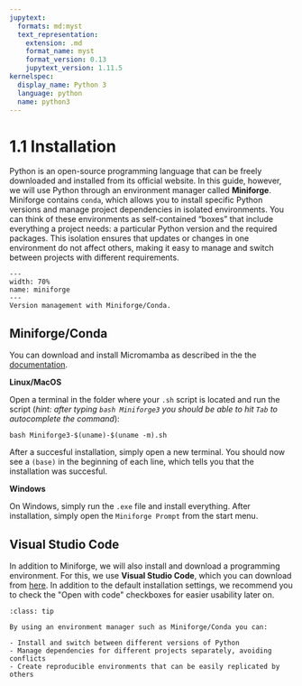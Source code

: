 ```yaml
---
jupytext:
  formats: md:myst
  text_representation:
    extension: .md
    format_name: myst
    format_version: 0.13
    jupytext_version: 1.11.5
kernelspec:
  display_name: Python 3
  language: python
  name: python3
---
```


# 1.1 Installation

Python is an open-source programming language that can be freely downloaded and installed from its official website. In this guide, however, we will use Python through an environment manager called **Miniforge**. Miniforge contains `conda`, which allows you to install specific Python versions and manage project dependencies in isolated environments. You can think of these environments as self-contained “boxes” that include everything a project needs: a particular Python version and the required packages. This isolation ensures that updates or changes in one environment do not affect others, making it easy to manage and switch between projects with different requirements.


```{figure} ../../../_static/figures/miniforge.png
---
width: 70%
name: miniforge
---
Version management with Miniforge/Conda.
```

## Miniforge/Conda

You can download and install Micromamba as described in the the [documentation](https://mamba.readthedocs.io/en/latest/installation/micromamba-installation.html).

**Linux/MacOS**

Open a terminal in the folder where your `.sh` script is located and run the script (*hint: after typing `bash Miniforge3` you should be able to hit `Tab` to autocomplete the command*):

```
bash Miniforge3-$(uname)-$(uname -m).sh
```

After a succesful installation, simply open a new terminal. You should now see a `(base)` in the beginning of each line, which tells you that the installation was succesful.

**Windows**

On Windows, simply run the `.exe` file and install everything. After installation, simply open the `Miniforge Prompt` from the start menu.


## Visual Studio Code

In addition to Miniforge, we will also install and download a programming environment. For this, we use **Visual Studio Code**, which you can download from [here](https://code.visualstudio.com/). In addition to the default installation settings, we recommend you to check the "Open with code" checkboxes for easier usability later on.


```{admonition} Using Python through a Environment Manager
:class: tip

By using an environment manager such as Miniforge/Conda you can:

- Install and switch between different versions of Python
- Manage dependencies for different projects separately, avoiding conflicts
- Create reproducible environments that can be easily replicated by others
```
